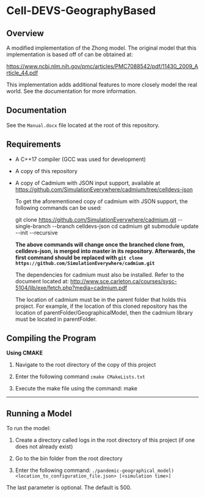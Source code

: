 Cell-DEVS-GeographyBased
===


Overview
----

A modified implementation of the Zhong model. The original model that this implementation is based off of can be obtained at:


https://www.ncbi.nlm.nih.gov/pmc/articles/PMC7088542/pdf/11430_2009_Article_44.pdf

This implementation adds additional features to more closely model the real world. See the documentation for more information.

Documentation
----

See the `Manual.docx` file located at the root of this repository.

Requirements
---

* A C++17 compiler (GCC was used for development)

* A copy of this repository

* A copy of Cadmium with JSON input support, available at https://github.com/SimulationEverywhere/cadmium/tree/celldevs-json

  To get the aforementioned copy of cadmium with JSON support, the following commands can be used:
  
  git clone https://github.com/SimulationEverywhere/cadmium.git --single-branch --branch celldevs-json
  cd cadmium
  git submodule update --init --recursive
  
  **The above commands will change once the branched clone from, celldevs-json, is merged into master in its repository.
  Afterwards, the first command should be replaced with `git clone https://github.com/SimulationEverywhere/cadmium.git`**

  The dependencies for cadmium must also be installed. Refer to the document located at:
   http://www.sce.carleton.ca/courses/sysc-5104/lib/exe/fetch.php?media=cadmium.pdf

  The location of cadmium must be in the parent folder that holds this project.
  For example, if the location of this cloned repository has the location of parentFolder/GeographicalModel, then the cadmium library
  must be located in parentFolder.

Compiling the Program
---

**Using CMAKE**

1. Navigate to the root directory of the copy of this project

2. Enter the following command `cmake CMakeLists.txt`

3. Execute the make file using the command: make

----

Running a Model
----

To run the model:

1. Create a directory called logs in the root directory of this project (if one does not already exist)

2. Go to the bin folder from the root directory

3. Enter the following command:
   `./pandemic-geographical_model) <location_to_configuration_file.json> [<simulation time>]`
   
The last parameter is optional. The default is 500.
   
